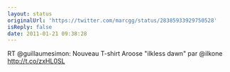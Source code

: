 ```yaml
---
layout: status
originalUrl: 'https://twitter.com/marcgg/status/28385933929750528'
isReply: false
date: 2011-01-21 09:38:28
---
```


RT @guillaumesimon: Nouveau T-shirt Aroose "ilkless dawn" par @ilkone http://t.co/zxHL0SL
